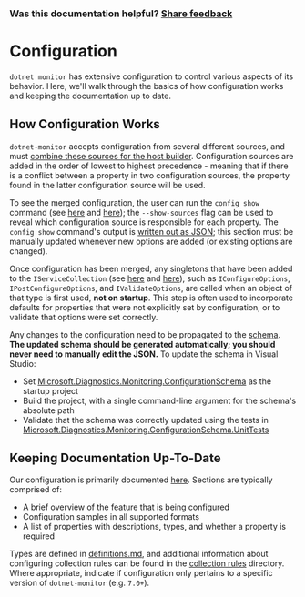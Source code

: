 ### Was this documentation helpful? [Share feedback](https://www.research.net/r/DGDQWXH?src=documentation%2FlearningPath%2Fconfiguration)

# Configuration

`dotnet monitor` has extensive configuration to control various aspects of its behavior. Here, we'll walk through the basics of how configuration works and keeping the documentation up to date.

## How Configuration Works

`dotnet-monitor` accepts configuration from several different sources, and must [combine these sources for the host builder](https://github.com/dotnet/dotnet-monitor/blob/ba8c36235943562581b666e74ef07954313eda56/src/Tools/dotnet-monitor/HostBuilder/HostBuilderHelper.cs#L46). Configuration sources are added in the order of lowest to highest precedence - meaning that if there is a conflict between a property in two configuration sources, the property found in the latter configuration source will be used.

To see the merged configuration, the user can run the `config show` command (see [here](https://github.com/dotnet/dotnet-monitor/blob/29e6db3771f9557ec0e1b7b738b6d83ee25cbf7c/src/Tools/dotnet-monitor/Program.cs#L68) and [here](https://github.com/dotnet/dotnet-monitor/blob/29e6db3771f9557ec0e1b7b738b6d83ee25cbf7c/src/Tools/dotnet-monitor/Commands/ConfigShowCommandHandler.cs)); the `--show-sources` flag can be used to reveal which configuration source is responsible for each property. The `config show` command's output is [written out as JSON](https://github.com/dotnet/dotnet-monitor/blob/29e6db3771f9557ec0e1b7b738b6d83ee25cbf7c/src/Tools/dotnet-monitor/ConfigurationJsonWriter.cs); this section must be manually updated whenever new options are added (or existing options are changed).

Once configuration has been merged, any singletons that have been added to the `IServiceCollection` (see [here](https://github.com/dotnet/dotnet-monitor/blob/29e6db3771f9557ec0e1b7b738b6d83ee25cbf7c/src/Tools/dotnet-monitor/ServiceCollectionExtensions.cs) and [here](https://github.com/dotnet/dotnet-monitor/blob/29e6db3771f9557ec0e1b7b738b6d83ee25cbf7c/src/Tools/dotnet-monitor/Commands/CollectCommandHandler.cs#L85)), such as `IConfigureOptions`, `IPostConfigureOptions`, and `IValidateOptions`, are called when an object of that type is first used, **not on startup**. This step is often used to incorporate defaults for properties that were not explicitly set by configuration, or to validate that options were set correctly. 

Any changes to the configuration need to be propagated to the [schema](https://github.com/dotnet/dotnet-monitor/blob/29e6db3771f9557ec0e1b7b738b6d83ee25cbf7c/documentation/schema.json). **The updated schema should be generated automatically; you should never need to manually edit the JSON.** To update the schema in Visual Studio:
* Set [Microsoft.Diagnostics.Monitoring.ConfigurationSchema](https://github.com/dotnet/dotnet-monitor/tree/29e6db3771f9557ec0e1b7b738b6d83ee25cbf7c/src/Tests/Microsoft.Diagnostics.Monitoring.ConfigurationSchema) as the startup project
* Build the project, with a single command-line argument for the schema's absolute path
* Validate that the schema was correctly updated using the tests in [Microsoft.Diagnostics.Monitoring.ConfigurationSchema.UnitTests](https://github.com/dotnet/dotnet-monitor/tree/ba8c36235943562581b666e74ef07954313eda56/src/Tests/Microsoft.Diagnostics.Monitoring.ConfigurationSchema.UnitTests)

## Keeping Documentation Up-To-Date

Our configuration is primarily documented [here](https://github.com/dotnet/dotnet-monitor/tree/29e6db3771f9557ec0e1b7b738b6d83ee25cbf7c/documentation/configuration). Sections are typically comprised of:
* A brief overview of the feature that is being configured
* Configuration samples in all supported formats
* A list of properties with descriptions, types, and whether a property is required

Types are defined in [definitions.md](https://github.com/dotnet/dotnet-monitor/blob/29e6db3771f9557ec0e1b7b738b6d83ee25cbf7c/documentation/api/definitions.md), and additional information about configuring collection rules can be found in the [collection rules](https://github.com/dotnet/dotnet-monitor/blob/29e6db3771f9557ec0e1b7b738b6d83ee25cbf7c/documentation/collectionrules) directory. Where appropriate, indicate if configuration only pertains to a specific version of `dotnet-monitor` (e.g. `7.0+`).
